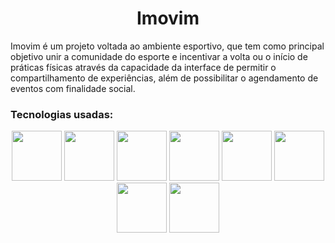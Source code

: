 <div align=center>
  <h1>Imovim</h1>
</div>

<p>
   Imovim é um projeto voltada ao ambiente esportivo, que tem como principal objetivo unir a comunidade do esporte e incentivar a volta ou o início de práticas físicas através da capacidade da interface de permitir o compartilhamento de experiências, além de possibilitar o agendamento de eventos com finalidade social. 
</p>

<h3>Tecnologias usadas:</h3>

<div align="center">
  <img width=80 src="https://encrypted-tbn0.gstatic.com/images?q=tbn:ANd9GcTab05l3ndGtZqyqxgTeOkmB7g2eDGyYrQp60gRu108tIEXOLQTl8tf9Jpx90UiNJEIv1Q&usqp=CAU" />
  <img width=80 src="https://upload.wikimedia.org/wikipedia/commons/thumb/a/a7/React-icon.svg/1200px-React-icon.svg.png" />
  <img width=80 src="https://upload.wikimedia.org/wikipedia/commons/d/d9/Node.js_logo.svg" />
  <img width=80 src="https://cdn.icon-icons.com/icons2/2699/PNG/512/expressjs_logo_icon_169185.png" />
  <img width=80 src="https://cdn-icons-png.flaticon.com/512/5968/5968313.png" />
  <img width=80 src="https://www.gstatic.com/devrel-devsite/prod/vc7c98be6f4d139e237c3cdaad6a00bb295b070a83e505cb2fa4435daae3d0901/firebase/images/touchicon-180.png" />
  <img width=80 src="https://cdn.iconscout.com/icon/free/png-256/mongodb-5-1175140.png" />
  <img width=80 src="https://upload.wikimedia.org/wikipedia/commons/thumb/9/96/Socket-io.svg/1024px-Socket-io.svg.png" />
</div>
